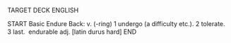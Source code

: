 TARGET DECK
ENGLISH

START
Basic
Endure
Back: v. (-ring) 1 undergo (a difficulty etc.). 2 tolerate. 3 last.  endurable adj. [latin durus hard]
END
